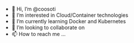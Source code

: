 - 👋 Hi, I’m @coosoti
- 👀 I’m interested in Cloud/Container technologies
- 🌱 I’m currently learning Docker and Kubernetes
- 💞️ I’m looking to collaborate on 
- 📫 How to reach me ...

<!---
coosoti/coosoti is a ✨ special ✨ repository because its `README.md` (this file) appears on your GitHub profile.
You can click the Preview link to take a look at your changes.
--->
